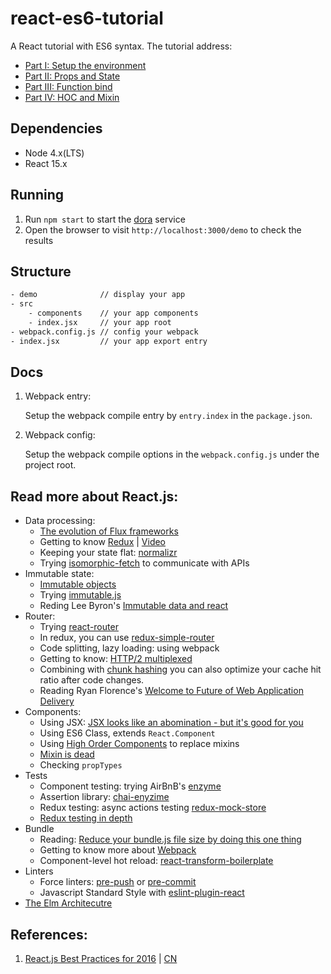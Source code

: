 # react-es6-tutorial

A React tutorial with ES6 syntax. The tutorial address:

- [Part I: Setup the environment](http://wwsun.github.io/posts/react-with-es6-part-1.html)
- [Part II: Props and State](http://wwsun.github.io/posts/react-with-es6-part-2.html)
- [Part III: Function bind](http://wwsun.github.io/posts/react-with-es6-part-3.html)
- [Part IV: HOC and Mixin](http://wwsun.github.io/posts/react-with-es6-part-4.html)

## Dependencies

- Node 4.x(LTS)
- React 15.x

## Running

1. Run `npm start` to start the [dora](https://github.com/dora-js/dora) service
2. Open the browser to visit `http://localhost:3000/demo` to check the results

## Structure

```bash
- demo              // display your app
- src
    - components    // your app components
    - index.jsx     // your app root
- webpack.config.js // config your webpack
- index.jsx         // your app export entry
```

## Docs

1. Webpack entry:

   Setup the webpack compile entry by `entry.index` in the `package.json`.

2. Webpack config:

   Setup the webpack compile options in the `webpack.config.js` under the project root.
   
## Read more about React.js:

- Data processing:
    - [The evolution of Flux frameworks](https://medium.com/@dan_abramov/the-evolution-of-flux-frameworks-6c16ad26bb31#.90lamiv5l)
    - Getting to know [Redux](https://github.com/rackt/redux) | [Video](https://egghead.io/series/getting-started-with-redux)
    - Keeping your state flat: [normalizr](https://github.com/gaearon/normalizr)
    - Trying [isomorphic-fetch](https://www.npmjs.com/package/isomorphic-fetch) to communicate with APIs
- Immutable state:
    - [Immutable objects](https://en.wikipedia.org/wiki/Immutable_object)
    - Trying [immutable.js](https://facebook.github.io/immutable-js/)
    - Reding Lee Byron's [Immutable data and react](https://www.youtube.com/watch?v=I7IdS-PbEgI)
- Router:
    - Trying [react-router](https://github.com/rackt/react-router)
    - In redux, you can use [redux-simple-router](https://github.com/rackt/redux-simple-router)
    - Code splitting, lazy loading: using webpack
    - Getting to know: [HTTP/2 multiplexed](https://http2.github.io/faq/#why-is-http2-multiplexed)
    - Combining with [chunk hashing](https://christianalfoni.github.io/react-webpack-cookbook/Optimizing-caching.html) you can also optimize your cache hit ratio after code changes.
    - Reading Ryan Florence's [Welcome to Future of Web Application Delivery](https://medium.com/@ryanflorence/welcome-to-future-of-web-application-delivery-9750b7564d9f#.vuf3e1nqi)
- Components:
    - Using JSX: [JSX looks like an abomination - but it's good for you](https://medium.com/javascript-scene/jsx-looks-like-an-abomination-1c1ec351a918#.ca28nvee6)
    - Using ES6 Class, extends `React.Component`
    - Using [High Order Components](http://jamesknelson.com/structuring-react-applications-higher-order-components/) to replace mixins
    - [Mixin is dead](https://medium.com/@dan_abramov/mixins-are-dead-long-live-higher-order-components-94a0d2f9e750)
    - Checking `propTypes`
- Tests
    - Component testing: trying AirBnB's [enzyme](https://github.com/airbnb/enzyme)
    - Assertion library: [chai-enyzime](https://github.com/producthunt/chai-enzyme)
    - Redux testing: async actions testing [redux-mock-store](https://www.npmjs.com/package/redux-mock-store)
    - [Redux testing in depth](http://rackt.org/redux/docs/recipes/WritingTests.html)
- Bundle
    - Reading: [Reduce your bundle.js file size by doing this one thing](https://lacke.mn/reduce-your-bundle-js-file-size/)
    - Getting to know more about [Webpack](https://christianalfoni.github.io/react-webpack-cookbook)
    - Component-level hot reload: [react-transform-boilerplate](https://github.com/gaearon/react-transform-boilerplate)
- Linters
    - Force linters: [pre-push](https://www.npmjs.com/package/pre-push) or [pre-commit](https://www.npmjs.com/package/pre-commit)
    - Javascript Standard Style with [eslint-plugin-react](https://www.npmjs.com/package/eslint-plugin-react)
- [The Elm Architecutre](https://github.com/evancz/elm-architecture-tutorial/)

## References:

1. [React.js Best Practices for 2016](https://blog.risingstack.com/react-js-best-practices-for-2016/) 
| [CN](http://insights.thoughtworkers.org/react-js-best-practices-for-2016/)